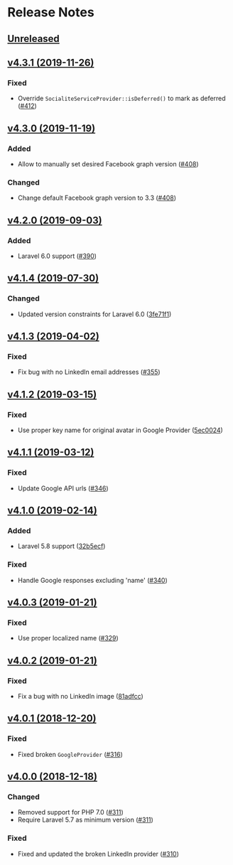 # Release Notes

## [Unreleased](https://github.com/laravel/socialite/compare/v4.3.1...4.0)


## [v4.3.1 (2019-11-26)](https://github.com/laravel/socialite/compare/v4.3.0...v4.3.1)

### Fixed
- Override `SocialiteServiceProvider::isDeferred()` to mark as deferred ([#412](https://github.com/laravel/socialite/pull/412))


## [v4.3.0 (2019-11-19)](https://github.com/laravel/socialite/compare/v4.2.0...v4.3.0)

### Added
- Allow to manually set desired Facebook graph version ([#408](https://github.com/laravel/socialite/pull/408))

### Changed
- Change default Facebook graph version to 3.3 ([#408](https://github.com/laravel/socialite/pull/408))


## [v4.2.0 (2019-09-03)](https://github.com/laravel/socialite/compare/v4.1.4...v4.2.0)

### Added
- Laravel 6.0 support ([#390](https://github.com/laravel/socialite/pull/390))


## [v4.1.4 (2019-07-30)](https://github.com/laravel/socialite/compare/v4.1.3...v4.1.4)

### Changed
- Updated version constraints for Laravel 6.0 ([3fe71f1](https://github.com/laravel/socialite/commit/3fe71f1c593967e5b6046977b310e287f40ee92d))


## [v4.1.3 (2019-04-02)](https://github.com/laravel/socialite/compare/v4.1.2...v4.1.3)

### Fixed
- Fix bug with no LinkedIn email addresses ([#355](https://github.com/laravel/socialite/pull/355))


## [v4.1.2 (2019-03-15)](https://github.com/laravel/socialite/compare/v4.1.1...v4.1.2)

### Fixed
- Use proper key name for original avatar in Google Provider ([5ec0024](https://github.com/laravel/socialite/commit/5ec0024284d15df527376ced59b9e7b393f6f88b))


## [v4.1.1 (2019-03-12)](https://github.com/laravel/socialite/compare/v4.1.0...v4.1.1)

### Fixed
- Update Google API urls ([#346](https://github.com/laravel/socialite/pull/346))


## [v4.1.0 (2019-02-14)](https://github.com/laravel/socialite/compare/v4.0.3...v4.1.0)

### Added
- Laravel 5.8 support ([32b5ecf](https://github.com/laravel/socialite/commit/32b5ecf537648759bbb90dec8298424477c14f19))

### Fixed
- Handle Google responses excluding 'name' ([#340](https://github.com/laravel/socialite/pull/340))


## [v4.0.3 (2019-01-21)](https://github.com/laravel/socialite/compare/v4.0.2...v4.0.3)

### Fixed
- Use proper localized name ([#329](https://github.com/laravel/socialite/pull/329))


## [v4.0.2 (2019-01-21)](https://github.com/laravel/socialite/compare/v4.0.1...v4.0.2)

### Fixed
- Fix a bug with no LinkedIn image ([81adfcc](https://github.com/laravel/socialite/commit/81adfcc4f7df3a470cdab8a500db77c0de5d01a3))


## [v4.0.1 (2018-12-20)](https://github.com/laravel/socialite/compare/v4.0.0...v4.0.1)

### Fixed
- Fixed broken `GoogleProvider` ([#316](https://github.com/laravel/socialite/pull/316))


## [v4.0.0 (2018-12-18)](https://github.com/laravel/socialite/compare/v3.2.0...v4.0.0)

### Changed
- Removed support for PHP 7.0 ([#311](https://github.com/laravel/socialite/pull/311))
- Require Laravel 5.7 as minimum version ([#311](https://github.com/laravel/socialite/pull/311))

### Fixed
- Fixed and updated the broken LinkedIn provider ([#310](https://github.com/laravel/socialite/pull/310))
